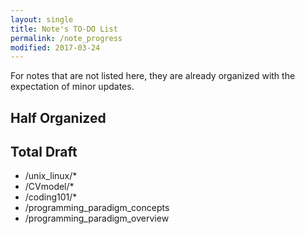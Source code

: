 ```yaml
---
layout: single
title: Note's TO-DO List
permalink: /note_progress
modified: 2017-03-24
---
```


For notes that are not listed here, they are already organized with the expectation of minor updates.

## Half Organized

## Total Draft 

- /unix_linux/*
- /CVmodel/*
- /coding101/*
- /programming_paradigm_concepts
- /programming_paradigm_overview